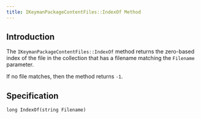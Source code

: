 ```yaml
---
title: IKeymanPackageContentFiles::IndexOf Method
---
```


## Introduction

The `IKeymanPackageContentFiles::IndexOf` method returns the zero-based
index of the file in the collection that has a filename matching the
`Filename` parameter.

If no file matches, then the method returns `-1`.

## Specification

``` clike
long IndexOf(string Filename)
```
